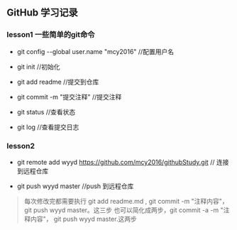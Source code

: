 ## GitHub 学习记录

### lesson1 一些简单的git命令

- git config --global user.name "mcy2016" //配置用户名

- git init //初始化

- git add readme //提交到仓库

- git commit -m "提交注释" //提交注释

- git status //查看状态

- git log //查看提交日志

### lesson2 

- git remote add wyyd https://github.com/mcy2016/githubStudy.git // 连接到远程仓库

- git push wyyd master //push 到远程仓库

> 每次修改完都需要执行 git add readme.md , git commit -m "注释内容"，git push wyyd master。这三步
> 也可以简化成两步，git commit -a -m "注释内容"， git push wyyd master.这两步


